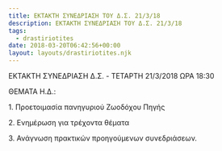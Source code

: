 ```yaml
---
title: ΕΚΤΑΚΤΗ ΣΥΝΕΔΡΙΑΣΗ ΤΟΥ Δ.Σ. 21/3/18
description: ΕΚΤΑΚΤΗ ΣΥΝΕΔΡΙΑΣΗ ΤΟΥ Δ.Σ. 21/3/18
tags:
  - drastiriotites
date: 2018-03-20T06:42:56+00:00
layout: layouts/drastiriotites.njk
---
```

ΕΚΤΑΚΤΗ ΣΥΝΕΔΡΙΑΣΗ Δ.Σ. - ΤΕΤΑΡΤΗ 21/3/2018 ΩΡΑ 18:30

ΘΕΜΑΤΑ Η.Δ.:

1\. Προετοιμασία πανηγυριού Ζωοδόχου Πηγής

2\. Ενημέρωση για τρέχοντα θέματα

3\. Ανάγνωση πρακτικών προηγούμενων συνεδριάσεων.
<!-- excerpt -->


